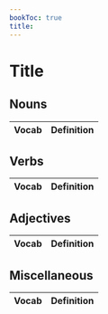 ```yaml
---
bookToc: true
title:
---
```


# Title

## Nouns

| Vocab | Definition |
| ----- | ---------- |

## Verbs

| Vocab | Definition |
| ----- | ---------- |

## Adjectives

| Vocab | Definition |
| ----- | ---------- |

## Miscellaneous

| Vocab | Definition |
| ----- | ---------- |
